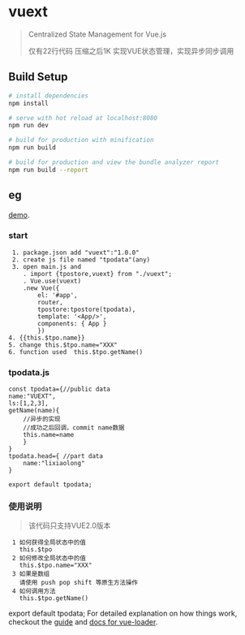 # vuext

> Centralized State Management for Vue.js
> 
>仅有22行代码 压缩之后1K 实现VUE状态管理，实现异步同步调用

## Build Setup

``` bash
# install dependencies
npm install

# serve with hot reload at localhost:8080
npm run dev

# build for production with minification
npm run build

# build for production and view the bundle analyzer report
npm run build --report
```
## eg
 [demo](https://lixia9.github.io/vuext/dist/index.html#/).
### start
     1. package.json add "vuext":"1.0.0"
     2. create js file named "tpodata"(any)
     3. open main.js and 
        . import {tpostore,vuext} from "./vuext";
        . Vue.use(vuext)
        .new Vue({
            el: '#app',
            router,
            tpostore:tpostore(tpodata),
            template: '<App/>',
            components: { App }
            })
    4. {{this.$tpo.name}}
    5. change this.$tpo.name="XXX"
    6. function used  this.$tpo.getName()

### tpodata.js
    const tpodata={//public data
	name:"VUEXT",
	ls:[1,2,3],
	getName(name){
		//异步的实现
		//成功之后回调，commit name数据
		this.name=name
        }
    }
    tpodata.head={ //part data
        name:"lixiaolong"
    }

    export default tpodata;
### 使用说明
> 该代码只支持VUE2.0版本


     1 如何获得全局状态中的值
       this.$tpo
     2 如何修改全局状态中的值
       this.$tpo.name="XXX"
     3 如果是数组
       请使用 push pop shift 等原生方法操作
     4 如何调用方法
       this.$tpo.getName()
       



export default tpodata;
For detailed explanation on how things work, checkout the [guide](http://vuejs-templates.github.io/webpack/) and [docs for vue-loader](http://vuejs.github.io/vue-loader).

